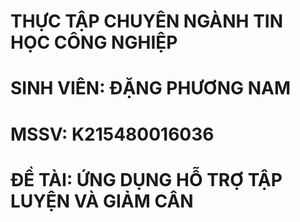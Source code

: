 # THỰC TẬP CHUYÊN NGÀNH TIN HỌC CÔNG NGHIỆP

# SINH VIÊN: ĐẶNG PHƯƠNG NAM

# MSSV: K215480016036

# ĐỀ TÀI: ỨNG DỤNG HỖ TRỢ TẬP LUYỆN VÀ GIẢM CÂN

